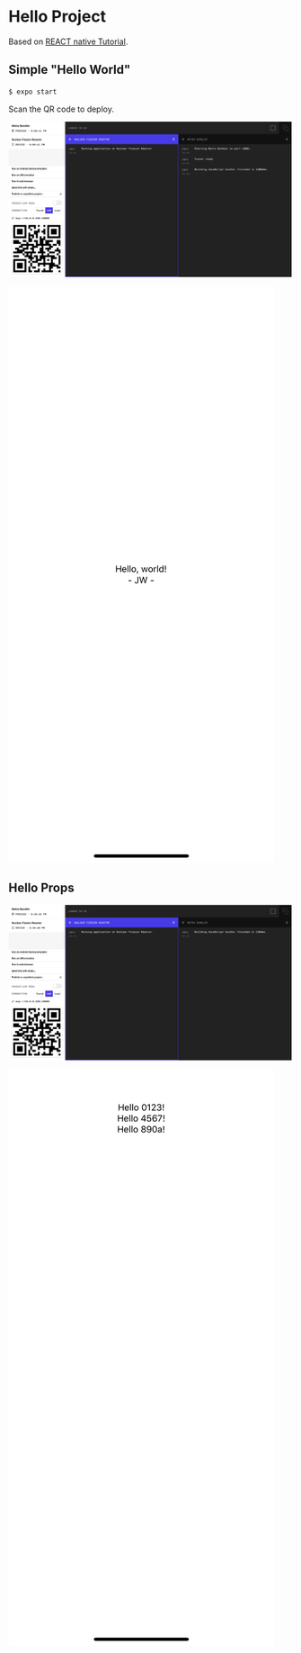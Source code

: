 # Hello Project
Based on [REACT native Tutorial](https://reactnative.dev/docs/tutorial).

## Simple "Hello World"
```bash
$ expo start
```

Scan the QR code to deploy.

![Server Screenshot](screenshots/shw_0.png)

![Client Screenshot](screenshots/shw_1.jpeg)


## Hello Props

![Server Screenshot](screenshots/hp_0.png)

![Client Screenshot](screenshots/hp_1.jpeg)
